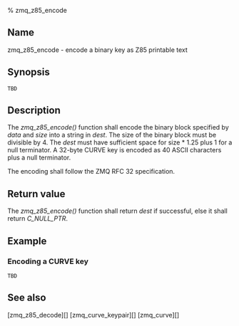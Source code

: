 % zmq_z85_encode


Name
----

zmq_z85_encode - encode a binary key as Z85 printable text


Synopsis
--------

~~~{.synopsis}
TBD
~~~


Description
-----------

The *zmq_z85_encode()* function shall encode the binary block specified
by _data_ and _size_ into a string in _dest_. The size of the binary block
must be divisible by 4. The _dest_ must have sufficient space for size * 1.25
plus 1 for a null terminator. A 32-byte CURVE key is encoded as 40 ASCII
characters plus a null terminator.

The encoding shall follow the ZMQ RFC 32 specification.


Return value
------------

The *zmq_z85_encode()* function shall return _dest_ if successful, else it
shall return _C_NULL_PTR_.


Example
-------

### Encoding a CURVE key

~~~{.example}
TBD
~~~


See also
--------

[zmq_z85_decode][]
[zmq_curve_keypair][]
[zmq_curve][]
